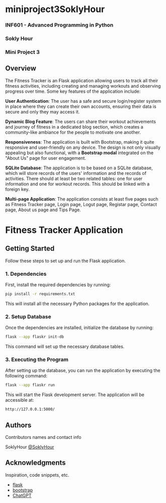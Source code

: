 # miniproject3SoklyHour

### INF601 - Advanced Programming in Python
### Sokly Hour
### Mini Project 3


## Overview
The Fitness Tracker is an Flask application allowing users to track all their fitness activities, including creating and managing workouts and observing progress over time. Some key features of the application include:

**User Authentication**: The user has a safe and secure login/register system in place where they can create their own accounts, ensuring their data is secure and only they may access it.

**Dynamic Blog Feature**: The users can share their workout achievements and journey of fitness in a dedicated blog section, which creates a community-like ambiance for the people to motivate one another.

**Responsiveness**: The application is built with Bootstrap, making it quite responsive and user-friendly on any device. The design is not only visually appealing but also functional, with a **Bootstrap modal** integrated on the "About Us" page for user engagement.

**SQLite Database**: The application is to be based on a SQLite database, which will store records of the users' information and the records of activities. There should at least be two related tables: one for user information and one for workout records. This should be linked with a foreign key.

**Multi-page Application**: The application consists at least five  pages such as Fitness Tracker page, Login page, Logut page, Registar page, Contact page, About us page and Tips Page.

# Fitness Tracker Application

## Getting Started

Follow these steps to set up and run the Flask application.

### 1. Dependencies

First, install the required dependencies by running:

```bash
pip install -r requirements.txt
```
This will install all the necessary Python packages for the application.
### 2. Setup Database

Once the dependencies are installed, initialize the database by running:

```bash
flask --app flaskr init-db
```
This command will set up the necessary database tables.
### 3. Executing the Program
After setting up the database, you can run the application by executing the following command:
```bash
flask --app flaskr run
```
This will start the Flask development server. The application will be accessible at:
```bash
http://127.0.0.1:5000/
```

## Authors

Contributors names and contact info

SoklyHour
[@SoklyHour](https://www.linkedin.com/in/soklyhour/)


## Acknowledgments
Inspiration, code snippets, etc.
* [flask](https://flask.palletsprojects.com/en/3.0.x/tutorial/)
* [bootstrap](https://getbootstrap.com/)
* [ChatGPT]()